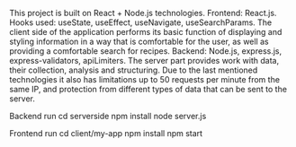 This project is built on React + Node.js technologies.
Frontend: React.js. 
Hooks used: useState, useEffect, useNavigate, useSearchParams. 
The client side of the application performs its basic function of displaying and styling information in a way that is comfortable for the user, as well as providing a comfortable search for recipes.
Backend: Node.js, express.js, express-validators, apiLimiters. 
The server part provides work with data, their collection, analysis and structuring. Due to the last mentioned technologies it also has limitations up to 50 requests per minute from the same IP, and protection from different types of data that can be sent to the server.

Backend run
cd serverside
npm install
node server.js

Frontend run
cd client/my-app
npm install
npm start
